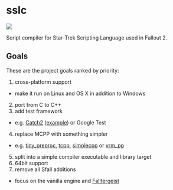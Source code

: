 # sslc

![](https://github.com/JanSimek/sslc/workflows/Build%20SSLC/badge.svg)

Script compiler for Star-Trek Scripting Language used in Fallout 2.

## Goals

These are the project goals ranked by priority:

1. cross-platform support
  - make it run on Linux and OS X in addition to Windows
2. port from C to C++
3. add test framework
  - e.g. [Catch2](https://github.com/catchorg/Catch2) ([example](https://github.com/bnoazx005/tcpp/blob/master/tests/coreTests.cpp)) or Google Test
4. replace MCPP with something simpler
  - e.g. [tiny_preproc](https://github.com/smiley3/tiny_preproc), [tcpp](https://github.com/bnoazx005/tcpp), [simplecpp](https://github.com/danmar/simplecpp) or [vrm_pp](https://github.com/SuperV1234/vrm_pp)
5. split into a simple compiler executable and library target
6. 64bit support
7. remove all Sfall additions
  - focus on the vanilla engine and [Falltergeist](https://github.com/falltergeist/falltergeist)
